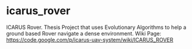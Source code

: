 icarus_rover
============

ICARUS Rover. Thesis Project that uses Evolutionary Algorithms to help a ground based Rover navigate a dense environment.
Wiki Page: https://code.google.com/p/icarus-uav-system/wiki/ICARUS_ROVER

